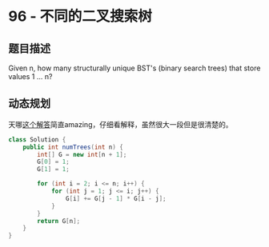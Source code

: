 # 96 - 不同的二叉搜索树

## 题目描述
Given n, how many structurally unique BST's (binary search trees) that store values 1 ... n?


## 动态规划
天哪[这个解答](https://leetcode.com/problems/unique-binary-search-trees/discuss/31666/)简直amazing，仔细看解释，虽然很大一段但是很清楚的。

```java
class Solution {
    public int numTrees(int n) {
        int[] G = new int[n + 1];
        G[0] = 1;
        G[1] = 1;

        for (int i = 2; i <= n; i++) {
            for (int j = 1; j <= i; j++) {
                G[i] += G[j - 1] * G[i - j];
            }
        }
        return G[n];
    }
} 
```
